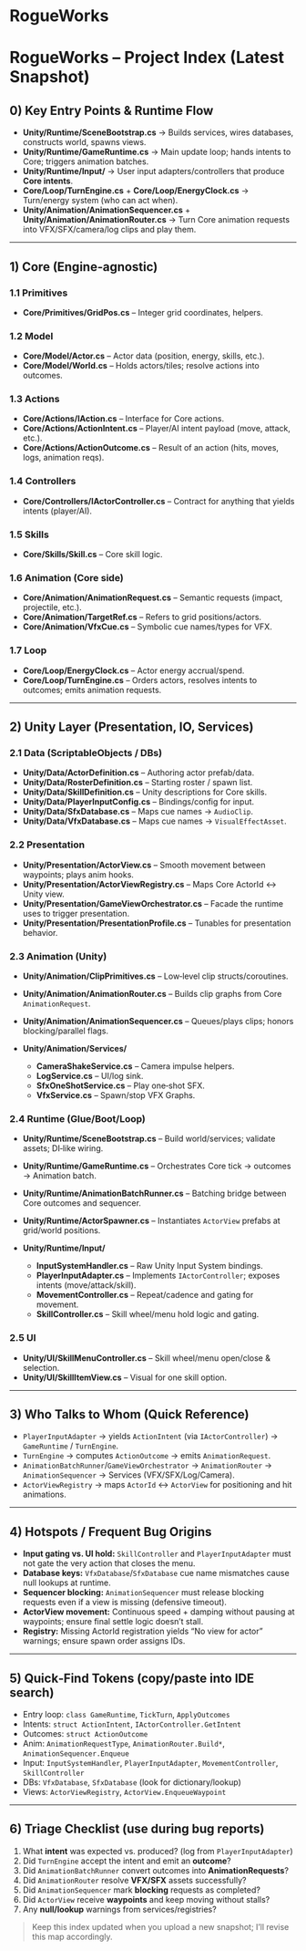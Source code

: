 # RogueWorks

# RogueWorks – Project Index (Latest Snapshot)

## 0) Key Entry Points & Runtime Flow

* **Unity/Runtime/SceneBootstrap.cs** → Builds services, wires databases, constructs world, spawns views.
* **Unity/Runtime/GameRuntime.cs** → Main update loop; hands intents to Core; triggers animation batches.
* **Unity/Runtime/Input/** → User input adapters/controllers that produce **Core intents**.
* **Core/Loop/TurnEngine.cs** + **Core/Loop/EnergyClock.cs** → Turn/energy system (who can act when).
* **Unity/Animation/AnimationSequencer.cs** + **Unity/Animation/AnimationRouter.cs** → Turn Core animation requests into VFX/SFX/camera/log clips and play them.

---

## 1) Core (Engine‑agnostic)

### 1.1 Primitives

* **Core/Primitives/GridPos.cs** – Integer grid coordinates, helpers.

### 1.2 Model

* **Core/Model/Actor.cs** – Actor data (position, energy, skills, etc.).
* **Core/Model/World.cs** – Holds actors/tiles; resolve actions into outcomes.

### 1.3 Actions

* **Core/Actions/IAction.cs** – Interface for Core actions.
* **Core/Actions/ActionIntent.cs** – Player/AI intent payload (move, attack, etc.).
* **Core/Actions/ActionOutcome.cs** – Result of an action (hits, moves, logs, animation reqs).

### 1.4 Controllers

* **Core/Controllers/IActorController.cs** – Contract for anything that yields intents (player/AI).

### 1.5 Skills

* **Core/Skills/Skill.cs** – Core skill logic.

### 1.6 Animation (Core side)

* **Core/Animation/AnimationRequest.cs** – Semantic requests (impact, projectile, etc.).
* **Core/Animation/TargetRef.cs** – Refers to grid positions/actors.
* **Core/Animation/VfxCue.cs** – Symbolic cue names/types for VFX.

### 1.7 Loop

* **Core/Loop/EnergyClock.cs** – Actor energy accrual/spend.
* **Core/Loop/TurnEngine.cs** – Orders actors, resolves intents to outcomes; emits animation requests.

---

## 2) Unity Layer (Presentation, IO, Services)

### 2.1 Data (ScriptableObjects / DBs)

* **Unity/Data/ActorDefinition.cs** – Authoring actor prefab/data.
* **Unity/Data/RosterDefinition.cs** – Starting roster / spawn list.
* **Unity/Data/SkillDefinition.cs** – Unity descriptions for Core skills.
* **Unity/Data/PlayerInputConfig.cs** – Bindings/config for input.
* **Unity/Data/SfxDatabase.cs** – Maps cue names → `AudioClip`.
* **Unity/Data/VfxDatabase.cs** – Maps cue names → `VisualEffectAsset`.

### 2.2 Presentation

* **Unity/Presentation/ActorView\.cs** – Smooth movement between waypoints; plays anim hooks.
* **Unity/Presentation/ActorViewRegistry.cs** – Maps Core ActorId ↔ Unity view.
* **Unity/Presentation/GameViewOrchestrator.cs** – Facade the runtime uses to trigger presentation.
* **Unity/Presentation/PresentationProfile.cs** – Tunables for presentation behavior.

### 2.3 Animation (Unity)

* **Unity/Animation/ClipPrimitives.cs** – Low‑level clip structs/coroutines.
* **Unity/Animation/AnimationRouter.cs** – Builds clip graphs from Core `AnimationRequest`.
* **Unity/Animation/AnimationSequencer.cs** – Queues/plays clips; honors blocking/parallel flags.
* **Unity/Animation/Services/**

  * **CameraShakeService.cs** – Camera impulse helpers.
  * **LogService.cs** – UI/log sink.
  * **SfxOneShotService.cs** – Play one‑shot SFX.
  * **VfxService.cs** – Spawn/stop VFX Graphs.

### 2.4 Runtime (Glue/Boot/Loop)

* **Unity/Runtime/SceneBootstrap.cs** – Build world/services; validate assets; DI‑like wiring.
* **Unity/Runtime/GameRuntime.cs** – Orchestrates Core tick → outcomes → Animation batch.
* **Unity/Runtime/AnimationBatchRunner.cs** – Batching bridge between Core outcomes and sequencer.
* **Unity/Runtime/ActorSpawner.cs** – Instantiates `ActorView` prefabs at grid/world positions.
* **Unity/Runtime/Input/**

  * **InputSystemHandler.cs** – Raw Unity Input System bindings.
  * **PlayerInputAdapter.cs** – Implements `IActorController`; exposes intents (move/attack/skill).
  * **MovementController.cs** – Repeat/cadence and gating for movement.
  * **SkillController.cs** – Skill wheel/menu hold logic and gating.

### 2.5 UI

* **Unity/UI/SkillMenuController.cs** – Skill wheel/menu open/close & selection.
* **Unity/UI/SkillItemView\.cs** – Visual for one skill option.

---

## 3) Who Talks to Whom (Quick Reference)

* `PlayerInputAdapter` → yields `ActionIntent` (via `IActorController`) → `GameRuntime` / `TurnEngine`.
* `TurnEngine` → computes `ActionOutcome` → emits `AnimationRequest`.
* `AnimationBatchRunner`/`GameViewOrchestrator` → `AnimationRouter` → `AnimationSequencer` → Services (VFX/SFX/Log/Camera).
* `ActorViewRegistry` → maps `ActorId` ↔ `ActorView` for positioning and hit animations.

---

## 4) Hotspots / Frequent Bug Origins

* **Input gating vs. UI hold:** `SkillController` and `PlayerInputAdapter` must not gate the very action that closes the menu.
* **Database keys:** `VfxDatabase`/`SfxDatabase` cue name mismatches cause null lookups at runtime.
* **Sequencer blocking:** `AnimationSequencer` must release blocking requests even if a view is missing (defensive timeout).
* **ActorView movement:** Continuous speed + damping without pausing at waypoints; ensure final settle logic doesn’t stall.
* **Registry:** Missing ActorId registration yields “No view for actor” warnings; ensure spawn order assigns IDs.

---

## 5) Quick‑Find Tokens (copy/paste into IDE search)

* Entry loop: `class GameRuntime`, `TickTurn`, `ApplyOutcomes`
* Intents: `struct ActionIntent`, `IActorController.GetIntent`
* Outcomes: `struct ActionOutcome`
* Anim: `AnimationRequestType`, `AnimationRouter.Build*`, `AnimationSequencer.Enqueue`
* Input: `InputSystemHandler`, `PlayerInputAdapter`, `MovementController`, `SkillController`
* DBs: `VfxDatabase`, `SfxDatabase` (look for dictionary/lookup)
* Views: `ActorViewRegistry`, `ActorView.EnqueueWaypoint`

---

## 6) Triage Checklist (use during bug reports)

1. What **intent** was expected vs. produced? (log from `PlayerInputAdapter`)
2. Did `TurnEngine` accept the intent and emit an **outcome**?
3. Did `AnimationBatchRunner` convert outcomes into **AnimationRequests**?
4. Did `AnimationRouter` resolve **VFX/SFX** assets successfully?
5. Did `AnimationSequencer` mark **blocking** requests as completed?
6. Did `ActorView` receive **waypoints** and keep moving without stalls?
7. Any **null/lookup** warnings from services/registries?

> Keep this index updated when you upload a new snapshot; I’ll revise this map accordingly.
